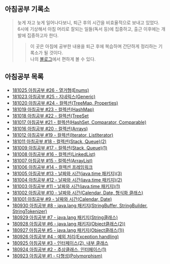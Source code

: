 ## 아침공부 기록소
>늦게 자고 늦게 일어나다보니, 퇴근 후의 시간을 비효율적으로 보내고 있었다.  
>6시에 기상해서 아침 머리로 잘되는 일들(독서 등)에 집중하고, 출근 이후에는 개발에 집중하고자 한다.  
>>이 곳은 아침에 공부한 내용을 퇴근 후에 복습하며 간단하게 정리하는 기록소가 될 것이다.  
>>나의 [블로그](https://ryan-han.com)에서 편하게 볼 수 있다.

## 아침공부 목록
- [181025 아침공부 #26 - 열거형(Enums)](https://github.com/Integerous/TIL/blob/master/Early-Bird/2018-10/2018-10-25.md)
- [181023 아침공부 #25 - 지네릭스(Generic)](https://github.com/Integerous/TIL/blob/master/Early-Bird/2018-10/2018-10-23.md)
- [181020 아침공부 #24 - 컬렉션(TreeMap, Properties)](https://github.com/Integerous/TIL/blob/master/Early-Bird/2018-10/2018-10-20.md)
- [181019 아침공부 #23 - 컬렉션(HashMap)](https://github.com/Integerous/TIL/blob/master/Early-Bird/2018-10/2018-10-19.md)
- [181018 아침공부 #22 - 컬렉션(TreeSet](https://github.com/Integerous/TIL/blob/master/Early-Bird/2018-10/2018-10-18.md)
- [181017 아침공부 #21 - 컬렉션(HashSet, Comparator, Comparable)](https://github.com/Integerous/TIL/blob/master/Early-Bird/2018-10/2018-10-17.md)
- [181016 아침공부 #20 - 컬렉션(Arrays)](https://github.com/Integerous/TIL/blob/master/Early-Bird/2018-10/2018-10-16.md)
- [181012 아침공부 #19 - 컬렉션(Iterator, ListIterator)](https://github.com/Integerous/TIL/blob/master/Early-Bird/2018-10/2018-10-12.md)
- [181011 아침공부 #18 - 컬렉션(Stack, Queue)(2)](https://github.com/Integerous/TIL/blob/master/Early-Bird/2018-10/2018-10-11.md)
- [181009 아침공부 #17 - 컬렉션(Stack, Queue)(1)](https://github.com/Integerous/TIL/blob/master/Early-Bird/2018-10/2018-10-09.md)
- [181008 아침공부 #16 - 컬렉션(LinkedList)](https://github.com/Integerous/TIL/blob/master/Early-Bird/2018-10/2018-10-08.md)
- [181007 아침공부 #15 - 컬렉션(ArrayList)](https://github.com/Integerous/TIL/blob/master/Early-Bird/2018-10/2018-10-07.md)
- [181006 아침공부 #14 - 컬렉션 프레임워크](https://github.com/Integerous/TIL/blob/master/Early-Bird/2018-10/2018-10-06.md)
- [181005 아침공부 #13 - 날짜와 시간(java.time 패키지)(3)](https://github.com/Integerous/TIL/blob/master/Early-Bird/2018-10/2018-10-05.md)
- [181004 아침공부 #12 - 날짜와 시간(java.time 패키지)(2)](https://github.com/Integerous/TIL/blob/master/Early-Bird/2018-10/2018-10-04.md)
- [181003 아침공부 #11 - 날짜와 시간(java.time 패키지)(1)](https://github.com/Integerous/TIL/blob/master/Early-Bird/2018-10/2018-10-03.md)
- [181002 아침공부 #10 - 날짜와 시간(Calendar, Date, 형식화 클래스)](https://github.com/Integerous/TIL/blob/master/Early-Bird/2018-10/2018-10-02.md)
- [181001 아침공부 #9 - 날짜와 시간(Calendar, Date)](https://github.com/Integerous/TIL/blob/master/Early-Bird/2018-10/2018-10-01.md)
- [180930 아침공부 #8 - java.lang 패키지(StringBuffer, StringBuilder, StringTokenizer)](https://github.com/Integerous/TIL/blob/master/Early-Bird/2018-09/2018-09-30.md)
- [180929 아침공부 #7 - java.lang 패키지(String클래스)](https://github.com/Integerous/TIL/blob/master/Early-Bird/2018-09-29.md)
- [180928 아침공부 #6 - java.lang 패키지(Object클래스(2))](https://github.com/Integerous/TIL/blob/master/Early-Bird/2018-09/2018-09-28.md)
- [180927 아침공부 #5 - java.lang 패키지(Object클래스(1))](https://github.com/Integerous/TIL/blob/master/Early-Bird/2018-09/2018-09-27.md)
- [180926 아침공부 #4 - 예외 처리(Exception handling)](https://github.com/Integerous/TIL/blob/master/Early-Bird/2018-09/2018-09-26.md)
- [180925 아침공부 #3 - 인터페이스(2), 내부 클래스](https://github.com/Integerous/TIL/blob/master/Early-Bird/2018-09/2018-09-25.md)
- [180924 아침공부 #2 - 추상클래스, 인터페이스(1)](https://github.com/Integerous/TIL/blob/master/Early-Bird/2018-09/2018-09-24.md)
- [180923 아침공부 #1 - 다형성(Polymorphism)](https://github.com/Integerous/TIL/blob/master/Early-Bird/2018-09/2018-09-23.md)
